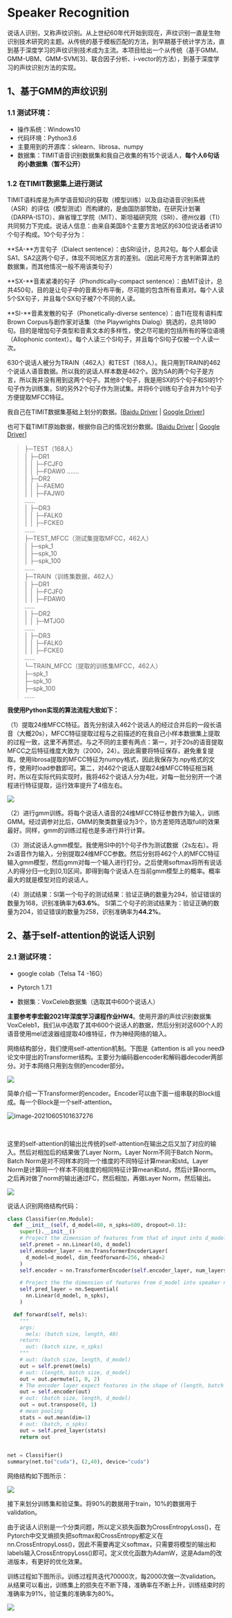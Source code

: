 # Speaker Recognition

说话人识别，又称声纹识别。从上世纪60年代开始到现在，声纹识别一直是生物识别技术研究的主题。从传统的基于模板匹配的方法，到早期基于统计学方法，直到基于深度学习的声纹识别技术成为主流。本项目给出一个从传统（基于GMM、GMM-UBM、GMM-SVM[3]、联合因子分析、i-vector的方法），到基于深度学习的声纹识别方法的实现。

## 1、基于GMM的声纹识别

### 1.1 测试环境：

- 操作系统：Windows10
- 代码环境：Python3.6
- 主要用到的开源库：sklearn、librosa、numpy
- 数据集：TIMIT语音识别数据集和我自己收集的有15个说话人，**每个人6句话的小数据集（暂不公开）**

### 1.2 在TIMIT数据集上进行测试

TIMIT语料库是为声学语音知识的获取（模型训练）以及自动语音识别系统（ASR）的评估（模型测试）而构建的，是由国防部赞助，在研究计划署（DARPA-ISTO）、麻省理工学院（MIT）、斯坦福研究院（SRI）、德州仪器（TI）共同努力下完成。说话人信息：由来自美国8个主要方言地区的630位说话者讲10个句子构成。10个句子分为：

**SA-**方言句子（Dialect sentence）：由SRI设计，总共2句。每个人都会读SA1、SA2这两个句子，体现不同地区方言的差别。（因此可用于方言判断算法的数据集，而其他情况一般不用该类句子）

 **SX-**音素紧凑的句子（Phondtically-compact sentence）：由MIT设计，总共450句，目的是让句子中的音素分布平衡，尽可能的包含所有音素对。每个人读5个SX句子，并且每个SX句子被7个不同的人读。

 **SI-**音素发散的句子（Phonetically-diverse sentence）：由TI在现有语料库Brown Corpus与剧作家对话集（the Playwrights Dialog）挑选的，总共1890句。目的是增加句子类型和音素文本的多样性，使之尽可能的包括所有的等位语境（Allophonic context）。每个人读三个SI句子，并且每个SI句子仅被一个人读一次。

630个说话人被分为TRAIN（462人）和TEST（168人）。我只用到TRAIN的462个说话人语音数据。所以我的说话人样本数是462个。因为SA的两个句子是方言，所以我并没有用到这两个句子。其他8个句子，我是用SX的5个句子和SI的1个句子作为训练集，SI的另外2个句子作为测试集。并将6个训练句子合并为1个句子方便提取MFCC特征。

我自己在TIMIT数据集基础上划分的数据。[[Baidu Driver](https://pan.baidu.com/s/1YnPZochiRY0IDfSoFbivqw?pwd=c1fc) | [Google Driver](https://drive.google.com/file/d/1J8YaWN9oFFGzVH6kNPcI8VsXmFe8g5gr/view?usp=sharing)]

也可下载TIMIT原始数据，根据你自己的情况划分数据。[[Baidu Driver](https://pan.baidu.com/s/1YnPZochiRY0IDfSoFbivqw?pwd=c1fc) | [Google Driver](https://drive.google.com/file/d/180mSIiXN9RVDV2Xn1xcWNkMRm5J5MjN4/view?usp=sharing)]

> ├─TEST（168人）  
> │  ├─DR1  
> │  │  ├─FCJF0  
> │  │  ├─FDAW0 
> .......  
> │  ├─DR2  
> │  │  ├─FAEM0  
> │  │  ├─FAJW0  
> ......  
> │  ├─DR3  
> │  │  ├─FALK0  
> │  │  ├─FCKE0  
> ......  
> ├─TEST_MFCC（测试集提取MFCC，462人）  
> │  ├─spk_1  
> │  ├─spk_10  
> │  ├─spk_100  
> ......  
> ├─TRAIN（训练集数据，462人）  
> │  ├─DR1  
> │  │  ├─FCJF0  
> │  │  ├─FDAW0  
> ......  
> │  ├─DR2  
> │  │  ├─MTJG0  
>......     
>│  ├─DR3  
> │  │  ├─FALK0  
> │  │  ├─FCKE0  
> ......  
> └─TRAIN_MFCC（提取的训练集MFCC，462人）  
>  ├─spk_1  
>     ├─spk_10  
>     ├─spk_100  
>    ......  

**我使用Python实现的算法流程大致如下：**

（1）提取24维MFCC特征。首先分别读入462个说话人的经过合并后的一段长语音（大概20s），MFCC特征提取过程与之前描述的在我自己小样本数据集上提取的过程一致，这里不再赘述。与之不同的主要有两点：第一，对于20s的语音提取MFCC之后特征维度大致为（2000，24）。因此需要将特征保存，避免重复提取。使用librosa提取的MFCC特征为numpy格式，因此我保存为.npy格式的文件，使用时load参数即可。第二，对462个说话人提取24维MFCC特征相当耗时，所以在实际代码实现时，我将462个说话人分为4批，对每一批分别开一个进程进行特征提取，运行效率提升了4倍左右。   

![](https://cdn.jsdelivr.net/gh/Kevinnan-teen/CDN/image-20210605101414806.png)              

（2）进行gmm训练。将每个说话人语音的24维MFCC特征参数作为输入，训练GMM。经过调参对比后，GMM的聚类数量设为3个，协方差矩阵选取full的效果最好。同样，gmm的训练过程也是多进行并行计算。

（3）测试说话人gmm模型。我使用SI中的1个句子作为测试数据（2s左右）。将2s语音作为输入，分别提取24维MFCC参数。然后分别将462个人的MFCC特征输入gmm模型，然后gmm对每一个输入进行打分。之后使用softmax将所有说话人的得分归一化到[0,1]区间，即得到每个说话人在当前gmm模型上的概率。概率最大的就是模型对应的说话人。

（4）测试结果：SI第一个句子的测试结果：验证正确的数量为294，验证错误的数量为168，识别准确率为**63.6%**。 SI第二个句子的测试结果为：验证正确的数量为204，验证错误的数量为258，识别准确率为**44.2%**。

## 2、基于self-attention的说话人识别

### 2.1 测试环境： 

- google colab（Telsa T4 -16G）

- Pytorch 1.7.1

- 数据集：VoxCeleb数据集（选取其中600个说话人）

**主要参考李宏毅2021年深度学习课程作业HW4**。使用开源的声纹识别数据集VoxCeleb1，我们从中选取了其中600个说话人的数据，然后分别对这600个人的语音使用mel滤波器组提取40维特征，作为神经网络的输入。

网络结构部分，我们使用self-attention机制。下图是《attention is all you need》论文中提出的Transformer结构。主要分为编码器encoder和解码器decoder两部分。对于本网络只用到左侧的encoder部分。

![](https://cdn.jsdelivr.net/gh/Kevinnan-teen/CDN/image-20210605101612748.png)

简单介绍一下Transformer的encoder。Encoder可以由下面一组串联的Block组成。每一个Block是一个self-attention。

![image-20210605101637276](https://cdn.jsdelivr.net/gh/Kevinnan-teen/CDN/image-20210605101637276.png)

​                               

这里的self-attention的输出比传统的self-attention在输出之后又加了对应的输入。然后对相加后的结果做了Layer Norm。Layer Norm不同于Batch Norm。Batch Norm是对不同样本的同一个维度的不同特征计算mean和std。Layer Norm是计算同一个样本不同维度的相同特征计算mean和std，然后计算norm。之后再对做了norm的输出通过FC，然后相加，再做Layer Norm，然后输出。

 ![](https://cdn.jsdelivr.net/gh/Kevinnan-teen/CDN/image-20210605101642261.png)

 

说话人识别网络结构代码：

```python
class Classifier(nn.Module):
  def __init__(self, d_model=80, n_spks=600, dropout=0.1):
    super().__init__()
    # Project the dimension of features from that of input into d_model.
    self.prenet = nn.Linear(40, d_model)
    self.encoder_layer = nn.TransformerEncoderLayer(
      d_model=d_model, dim_feedforward=256, nhead=2
    )
    self.encoder = nn.TransformerEncoder(self.encoder_layer, num_layers=2)

    # Project the the dimension of features from d_model into speaker nums.
    self.pred_layer = nn.Sequential(
      nn.Linear(d_model, n_spks),
    )

  def forward(self, mels):
    """
    args:
      mels: (batch size, length, 40)
    return:
      out: (batch size, n_spks)
    """
    # out: (batch size, length, d_model)
    out = self.prenet(mels)
    # out: (length, batch size, d_model)
    out = out.permute(1, 0, 2)
    # The encoder layer expect features in the shape of (length, batch size, d_model).
    out = self.encoder(out)
    # out: (batch size, length, d_model)
    out = out.transpose(0, 1)
    # mean pooling
    stats = out.mean(dim=1)
    # out: (batch, n_spks)
    out = self.pred_layer(stats)
    return out


net = Classifier()
summary(net.to("cuda"), (2,40), device="cuda")
```

网络结构如下图所示：

![](https://cdn.jsdelivr.net/gh/Kevinnan-teen/CDN/image-20210605101751501.png)

接下来划分训练集和验证集。将90%的数据用于train，10%的数据用于validation。

由于说话人识别是一个分类问题，所以定义损失函数为CrossEntropyLoss()，在Pytorch中交叉熵损失把softmax和CrossEntropy都定义在nn.CrossEntropyLoss()，因此不需要再定义softmax，只需要将模型的输出和labels输入CrossEntropyLoss()即可。定义优化函数为AdamW，这是Adam的改进版本，有更好的优化效果。

  训练过程如下图所示。训练过程共迭代70000次，每2000次做一次validation。从结果可以看出，训练集上的损失在不断下降，准确率在不断上升，训练结束时的准确率为91%，验证集的准确率为80%。

![](https://cdn.jsdelivr.net/gh/Kevinnan-teen/CDN/image-20210605101804628.png)
